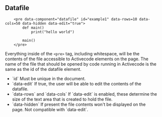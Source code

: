 <h2>Datafile</h2>

        <pre data-component="datafile" id="example1" data-rows=10 data-cols=50 data-hidden data-edit="true">
            def main()
                print("hello world")

            main()
        </pre>

Everything inside of the `<pre>` tag, including whitespace, will be the contents of the file accessible to Activecode elements on the page.  The name of the file that should be opened by code running in Activecode is the same as the id of the datafile element.

 <ul>
    <li>`id` Must be unique in the document.</li>
    <li>`data-edit` If true, the user will be able to edit the contents of the datafile.</li>
    <li>`data-rows` and `data-cols` If `data-edit` is enabled, these determine the size of the text area that is created to hold the file.</li>
    <li>`data-hidden` If present the file contents won't be displayed on the page.  Not compatible with `data-edit`.</li>
 </ul>
